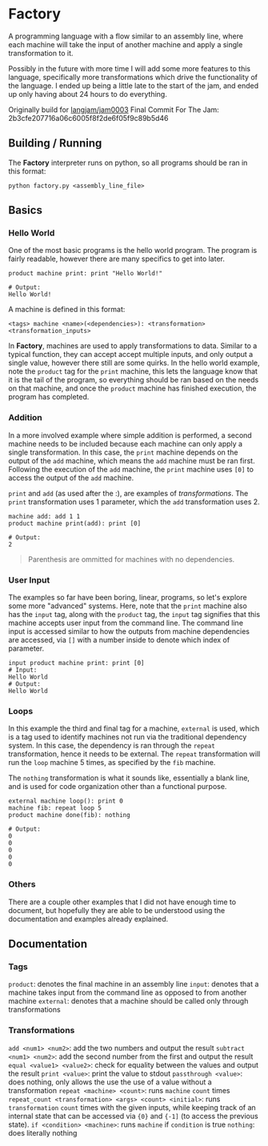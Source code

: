 
# Factory

A programming language with a flow similar to an assembly line, where each machine will take the input of another machine and apply a single transformation to it.

Possibly in the future with more time I will add some more features to this language, specifically more transformations which drive the functionality of the language. I ended up being a little late to the start of the jam, and ended up only having about 24 hours to do everything.

Originally build for [langjam/jam0003](https://github.com/langjam/jam0003)
Final Commit For The Jam: 2b3cfe207716a06c6005f8f2de6f05f9c89b5d46

## Building / Running
The **Factory** interpreter runs on python, so all programs should be ran in this format:
```
python factory.py <assembly_line_file>
```

## Basics

### Hello World
One of the most basic programs is the hello world program. The program is fairly readable, however there are many specifics to get into later.

```
product machine print: print "Hello World!"

# Output:
Hello World!
```
A machine is defined in this format:
```
<tags> machine <name>(<dependencies>): <transformation> <transformation_inputs>
```

In **Factory**, machines are used to apply transformations to data. Similar to a typical function, they can accept accept multiple inputs, and only output a single value, however there still are some quirks. In the hello world example, note the `product` tag for the `print` machine, this lets the language know that it is the tail of the program, so everything should be ran based on the needs on that machine, and once the `product` machine has finished execution, the program has completed.

### Addition

In a more involved example where simple addition is performed, a second machine needs to be included because each machine can only apply a single transformation. In this case, the `print` machine depends on the output of the `add` machine, which means the `add` machine must be ran first. Following the execution of the `add` machine, the `print` machine uses `[0]` to access the output of the `add` machine.

`print` and `add` (as used after the :), are examples of *transformations*. The `print` transformation uses 1 parameter, which the `add` transformation uses 2.

```
machine add: add 1 1
product machine print(add): print [0]

# Output:
2
```
> Parenthesis are ommitted for machines with no dependencies.

### User Input

The examples so far have been boring, linear, programs, so let's explore some more "advanced" systems.
Here, note that the `print` machine also has the `input` tag, along with the `product` tag, the `input` tag signifies that this machine accepts user input from the command line. The command line input is accessed similar to how the outputs from machine dependencies are accessed, via `[]` with a number inside to denote which index of parameter.
```
input product machine print: print [0]
# Input:
Hello World
# Output:
Hello World
```

### Loops

In this example the third and final tag for a machine, `external` is used, which is a tag used to identify machines not run via the traditional dependency system. In this case, the dependency is ran through the `repeat` transformation, hence it needs to be external. The `repeat` transformation will run the `loop` machine 5 times, as specified by the `fib` machine.

The `nothing` transformation is what it sounds like, essentially a blank line, and is used for code organization other than a functional purpose.

```
external machine loop(): print 0
machine fib: repeat loop 5
product machine done(fib): nothing

# Output:
0
0
0
0
0
```

### Others
There are a couple other examples that I did not have enough time to document, but hopefully they are able to be understood using the documentation and examples already explained.

## Documentation

### Tags
`product`: denotes the final machine in an assembly line
`input`: denotes that a machine takes input from the command line as opposed to from another machine
`external`: denotes that a machine should be called only through transformations

### Transformations
`add <num1> <num2>`: add the two numbers and output the result
`subtract <num1> <num2>`: add the second number from the first and output the result
`equal <value1> <value2>`: check for equality between the values and output the result
`print <value>`: print the value to stdout
`passthrough <value>`: does nothing, only allows the use the use of a value without a transformation
`repeat <machine> <count>`: runs `machine` `count` times
`repeat_count <transformation> <args> <count> <initial>`: runs `transformation` `count` times with the given inputs, while keeping track of an internal state that can be accessed via `{0}` and `{-1]` (to access the previous state).
`if <condition> <machine>`: runs `machine` if `condition` is true
`nothing`: does literally nothing



